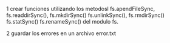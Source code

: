 1 crear funciones utilizando los metodosl fs.apendFileSync, fs.readdirSync(), fs.mkdirSync() fs.unlinkSync(), fs.rmdirSync() fs.statSync() fs.renameSync() del modulo fs.

2 guardar los errores en un archivo error.txt